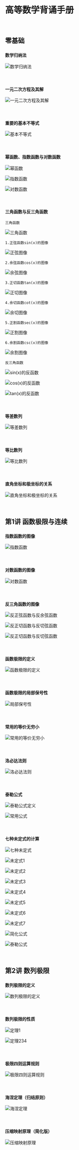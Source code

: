 # 高等数学背诵手册

<br>

## 零基础

### `数学归纳法`

![数学归纳法](../../images/aea70609201830de948b83dcff3d2e02255aee91d35cc076eb8e459aba515be7.png)

<br>

### `一元二次方程及其解`

![一元二次方程及其解](../../images/8cffccd7f5dceff911173f19f9460fd12bbb164635664f26aa79dd9dd8606c97.png)

<br>

### `重要的基本不等式`

![基本不等式](../../images/47bf45977f7dd23d947e3d20ae5d996a885a9774dbd30539cc6bf06742677215.png)

<br>

### `幂函数、指数函数与对数函数`

![幂函数](../../images/98347cafbfeaed7f25557e1c18c6bffa8a9972b581a2ff4025081a48651f7c97.png)

![指数函数](../../images/08689cca202c20b61a421b073d4b3afb17effb039a176f85c0abcdd4d63a91c8.png)

![对数函数](../../images/7495efa495a53509bc0df350ace8d71ae7d8a72a4d01e97b1bd921b036e816f0.png)  

<br>

### `三角函数与反三角函数`

`三角函数`

![三角函数](../../images/03ae0d0c2ae03c1deb5347b62bf2be446a2a892b273cbe91977d8ecbed375fe8.png)  

`1.正弦函数sin(x)的图像`

![正弦图像](https://upload.wikimedia.org/wikipedia/commons/thumb/b/b2/Sin.svg/1280px-Sin.svg.png)

`2.余弦函数cos(x)的图像`

![余弦图像](https://upload.wikimedia.org/wikipedia/commons/thumb/b/b6/Cos.svg/1280px-Cos.svg.png)

`3.正切函数tan(x)的图像`

![正切图像](https://upload.wikimedia.org/wikipedia/commons/thumb/c/c1/Tan_proportional.svg/1024px-Tan_proportional.svg.png)

`4.余切函数cot(x)的图像`

![余切图像](https://upload.wikimedia.org/wikipedia/commons/thumb/a/a7/Cotan_proportional.svg/1024px-Cotan_proportional.svg.png)

`5.正割函数sec(x)的图像`

![正割图像](https://upload.wikimedia.org/wikipedia/commons/thumb/8/8b/Sec.svg/1280px-Sec.svg.png)

`6.余割函数csc(x)的图像`

![余割图像](https://upload.wikimedia.org/wikipedia/commons/thumb/5/5b/Csc.svg/1280px-Csc.svg.png)

`反三角函数`

![sin(x)的反函数](../../images/bb43bb80ab6097a4629e12e9df9a83f37c7db954e2646a86900285dd0231a4d6.png)

![cos(x)的反函数](../../images/aaefcf9f10048ecc935a28b3f3c50e68c7f9044816cb3d251fa0d0f5f40df838.png)

![tan(x)的反函数](../../images/4548c2b2bc22eb60a4e563b3351241d7a88077b900ae3b2ba802fab4c1623d8a.png)

<br>

### `等差数列`

![等差数列](../../images/16f45ba9c5427f58d4093c406486450957b6fbfe0268298e4be47dbbc2264675.png)

<br>

### `等比数列`

![等比数列](../../images/8586b6b222b4b98a9314a243d3c5199ced83ec55bc8d184852609edb34bd2f06.png)

<br>

### `直角坐标和极坐标的关系`

![直角坐标和极坐标的关系](../../images/d7baaa80182b7ef8deae8064ceea84c15349d337abebf856c4592b49b40137a9.png)

<br>

## 第1讲 函数极限与连续

### `指数函数的图像`

![指数函数](../../images/4730489dd6dcdb72c9c2e1cb97d47019ac515d37fb3b73cfb07d13f65eb5d471.png)

<br>

### `对数函数的图像`

![对数函数](../../images/366f6c856c276bd0977bd331dbe21065d6fe3d5ba04286d62c1420685fbcb08e.png)

<br>

### `反三角函数的图像`

![反正弦函数与反余弦函数](../../images/44e45725290b2ebb8e4e50f70748749dd9c01fe82efab4431c3c6e30641f1fd6.png)

![反正切函数与反切弦函数](../../images/ca1b7cfe46ea013fd7e6b07da16d14ec737683e30037f84d00de46cc6c36ce5f.png)

![反正切函数与反切弦函数](../../images/608a80d71a40a72bf5ae71292571b7e2e29179be86d4ab4790868618be7099ca.png)

<br>

### `函数极限的定义`

![函数极限的定义](../../images/edb34bfd743db39c5c56650abefb3630ad85c366b7e2f68528b9035bb6a22386.png)

<br>

### `函数极限的局部保号性`

![局部保号性](../../images/862aa113615a72a12723ab8fc797c287829d6af14d512352bd3972ed0b801ec3.png)

<br>

### `常用的等价无穷小`

![常用的等价无穷小](../../images/95f7aa1faedb19126feed4d1d36e8229044db72c69667898406d138774dced87.png)

<br>

### `洛必达法则`

![洛必达法则](../../images/82e1393d668f013fb2ab40a5b098fafe43ab68948c29654a60b2bd09e6869772.png)

<br>

### `泰勒公式`

![泰勒公式定义](../../images/7a93d072314264b6096958e68ed2b1c31d8380621f5c2fad6431979cebd0446d.png)

![常用公式](../../images/320cfb15c3167e28a3152ac92052456bd5915216d1a16abfaa44d1c0f4d3f936.png)

<br>

### `七种未定式的计算`

![七种未定式](../../images/a52ba8035a18540523758d93768227244e2f07b991fae6ee8470329a4d51db51.png)

![未定式1](../../images/a9dfc75511d8b65cbe9a89b16ffd234776541de13c14c9e41236c1fb3ea8567d.png)

![未定式2](../../images/77d9eb1edae98560b3301f5ad9273d952f5bea17e7e70980a63e84c42601c6f1.png)

![未定式3](../../images/fd05abf29a5654e6c09a6b1a2621cb3425af7a55e68c268bb16be7d59c12b05b.png)

![未定式4](../../images/c01a8e1b3adcf891250dda159687c96aa5adaf76b472f7f4c14e61c4246d79e6.png)

![未定式5](../../images/732b4e6e9129f0ad9d79f8e8ed94dafeb4b2e62a1f63a4172ce063b3c34e3dfa.png)

![未定式6](../../images/18464c53bbf7c587c7de1323e19b4375efe7319475dd6455751b19f3db418cb7.png)

![未定式7](../../images/334419084b0cc93df3d3a424a9cb4ccaa8ff3d19ec2d4e6466b392e5ba469b5d.png)

![简化公式](../../images/deb2e8b1b2848c8c075456f77f4be7d2ea942099aab0bab0f2f7e998fc555efa.png)

![泰勒公式](../../images/5545592c21bec20aaa3e4ad0777e4b7e28037856c380232048c5006acd18548a.png)

<br>

## 第2讲 数列极限

### `数列极限的定义`

![数列极限的定义](../../images/df6ada42841f4ddaa9d99b99ba87c39c787b42006e4ee8cd830777ac257f6aa4.png)

<br>

### `数列极限的性质`

![定理1](../../images/8525fe9db123126d06d65fa6f1cadd44c48eea5efbf4adb317abf747eddc42be.png)

![定理234](../../images/e172e29a5dfa85a9a118f5488ccb1b8a8af4a4532a9f7654c2d181bb075ef203.png)

<br>

### `极限四则运算规则`

![极限四则运算规则](../../images/f41cd781a90c3d2a3f32c250d64028b123e3fc2f6698cdc8e7a3f762f84fe347.png)

<br>

### `海涅定理（归结原则）`

![海涅定理](../../images/c279f4f37a7c2d8a8199ae5a427284147923d58204ef58b4a6e34f8f48075bf7.png)

<br>

### `压缩映射原理（简化版）`

![压缩映射原理](../../images/daf61c39ca0d3b135fc6a1a2f6d561d4eb5426bfadd9cbf7c38fa29d658405b3.png)  

<br>
<br>
<br>
<br>
<br>
<br>
<br>
<br>
<br>
<br>
<br>
<br>
<br>
<br>
<br>
<br>
<br>
<br>
<br>
<br>
<br>
<br>
<br>
<br>
<br>
<br>
<br>
<br>
<br>
<br>
<br>
<br>
<br>
<br>

## 极限重要公式

### 当x→∞时，重要公式汇总

![无穷大的重要极限公式1](../../images/db8c1de6ca752d256b17f6df5049a699a5217e373cdebf1e18a0d56fe784cf17.png)  

![无穷大的重要极限公式2](../../images/936b2fde9b577ae454b44c2434500dcdec900ab77af8d326f6480375277cca08.png)  

<br>

## `常用的三角函数数值`

### 1.sin(x)

![sin(x)常用数值](../../images/90190c2c89d7cc3f3548407d4fc60197a332c590834ecf7d9cbac5bcf94dae49.png)  

### 2.cos(x)

![cos(x)常用数值](../../images/bf0485d47bb52734784c60f65525b0f35a2b46e97513a4ff59556847733e2a62.png)  

### 3.tan(x)

![tan(x)常用数值](../../images/e09fd34a1d5d65c3c9cc9cccb582e3e6eeb5e4bbb8fbcd4bda3cbb34ac7f0b33.png)  

### 4.cot(x)

TODO

### 5.sec(x)

![sec(x)常用数值](../../images/687a1e2027ee2c798a817a2e21f6bf33f91e3a5454a56712fdc168789a43dfc1.png)  

### 6.csc(x)

TODO

<br>

## `常用求导例子`

### 1.反双曲正弦函数求导

![反双曲正弦函数求导](../../images/8899484878cef5cf0c0a43c54abd14f4ee96835defea08dd35b1881c853c13c7.png)  

<br>

## `f(x)与|f(x)|连续、可导的关系总结`

![f(x)与|f(x)|连续、可导的关系总结](../../images/3b6aa105db5e0352a2d840dde69d6c7e27f5fe3d25ebdeaf52573deac046c3bd.png)  